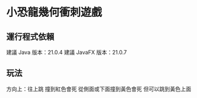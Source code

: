# 小恐龍幾何衝刺遊戲

## 運行程式依賴

建議 Java 版本：21.0.4
建議 JavaFX 版本：21.0.7

## 玩法

方向上：往上跳
撞到紅色會死
從側面或下面撞到黃色會死
但可以跳到黃色上面
